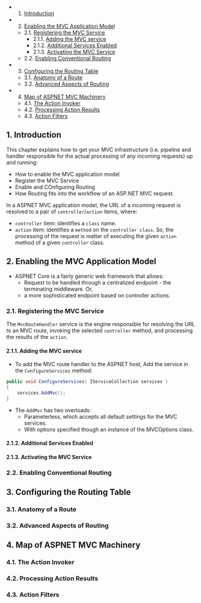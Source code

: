 <!-- vscode-markdown-toc -->
* 1. [Introduction](#Introduction)
* 2. [Enabling the MVC Application Model](#EnablingtheMVCApplicationModel)
	* 2.1. [Registering the MVC Service](#RegisteringtheMVCService)
		* 2.1.1. [Adding the MVC service](#AddingtheMVCservice)
		* 2.1.2. [Additional Services Enabled](#AdditionalServicesEnabled)
		* 2.1.3. [Activating the MVC Service](#ActivatingtheMVCService)
	* 2.2. [Enabling Conventional Routing](#EnablingConventionalRouting)
* 3. [Configuring the Routing Table](#ConfiguringtheRoutingTable)
	* 3.1. [Anatomy of a Route](#AnatomyofaRoute)
	* 3.2. [Advanced Aspects of Routing](#AdvancedAspectsofRouting)
* 4. [Map of ASPNET MVC Machinery](#MapofASPNETMVCMachinery)
	* 4.1. [The Action Invoker](#TheActionInvoker)
	* 4.2. [Processing Action Results](#ProcessingActionResults)
	* 4.3. [Action Filters](#ActionFilters)

<!-- vscode-markdown-toc-config
	numbering=true
	autoSave=true
	/vscode-markdown-toc-config -->
<!-- /vscode-markdown-toc -->

##  1. <a name='Introduction'></a>Introduction
This chapter explains how to get your MVC infrastructure (i.e. pipeline and handler responsible for the actual processing of any incoming requests) up and running:
- How to enable the MVC application model
- Register the MVC Service
- Enable and COnfiguring Routing
- How Routing fits into the workflow of an ASP.NET MVC request.

In a ASPNET MVC application model, the URL of a incoming request is resolved to a pair of `controller`/`action` items, where:
- `controller` item:  identifies a `class` name.
- `action` item: identifies a `method` on the `controller class`.
So, the processing of the request is matter of executing the given `action` method of a given `controller` class.

##  2. <a name='EnablingtheMVCApplicationModel'></a>Enabling the MVC Application Model
- ASPNET Core is a fairly generic web framework that allows:
  - Request to be handled through a centralized endpoint - the terminating middleware. Or,
  - a more sophisticated endpoint based on controller actions.
###  2.1. <a name='RegisteringtheMVCService'></a>Registering the MVC Service

The `MvcRouteHandler` service is the engine responsible for resolving the URL to an MVC route, invoking the selected `controller` method, and processing the results of the `action`.

####  2.1.1. <a name='AddingtheMVCservice'></a>Adding the MVC service

- To add the MVC route handler to the ASPNET host, Add the service in the `ConfigureServices` method:

``` cs
public void ConfigureServices( IServiceCollection services )
{
	services.AddMvc();
}
```

- The `AddMvc` has two overloads:
  - Parameterless, which accepts all default settings for the MVC services.
  - With options specified though an instance of the MVCOptions class.

####  2.1.2. <a name='AdditionalServicesEnabled'></a>Additional Services Enabled

####  2.1.3. <a name='ActivatingtheMVCService'></a>Activating the MVC Service


###  2.2. <a name='EnablingConventionalRouting'></a>Enabling Conventional Routing

##  3. <a name='ConfiguringtheRoutingTable'></a>Configuring the Routing Table

###  3.1. <a name='AnatomyofaRoute'></a>Anatomy of a Route

###  3.2. <a name='AdvancedAspectsofRouting'></a>Advanced Aspects of Routing

##  4. <a name='MapofASPNETMVCMachinery'></a>Map of ASPNET MVC Machinery

###  4.1. <a name='TheActionInvoker'></a>The Action Invoker

###  4.2. <a name='ProcessingActionResults'></a>Processing Action Results

###  4.3. <a name='ActionFilters'></a>Action Filters